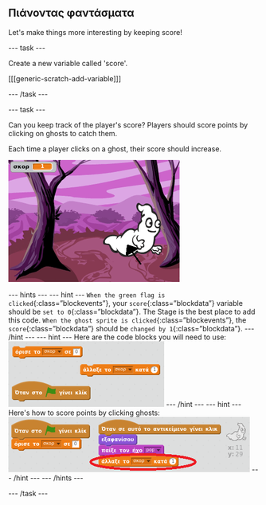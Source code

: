 ## Πιάνοντας φαντάσματα

Let's make things more interesting by keeping score!

\--- task \---

Create a new variable called 'score'.

[[[generic-scratch-add-variable]]]

\--- /task \---

\--- task \---

Can you keep track of the player's score? Players should score points by clicking on ghosts to catch them.

Each time a player clicks on a ghost, their score should increase.

![Increasing score](images/ghost-score-test.png)

\--- hints \--- \--- hint \--- `When the green flag is clicked`{:class=”blockevents”}, your `score`{:class=”blockdata”} variable should be `set to 0`{:class=”blockdata”}. The Stage is the best place to add this code. `When the ghost sprite is clicked`{:class=”blockevents”}, the `score`{:class=”blockdata”} should be `changed by 1`{:class=”blockdata”}. \--- /hint \--- \--- hint \--- Here are the code blocks you will need to use: ![screenshot](images/ghost-score-blocks.png) \--- /hint \--- \--- hint \--- Here's how to score points by clicking ghosts: ![screenshot](images/ghost-score-code.png) \--- /hint \--- \--- /hints \---

\--- /task \---